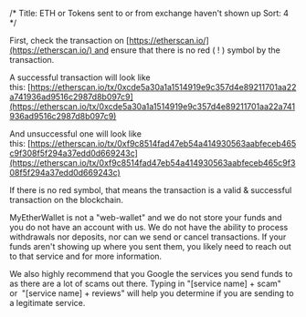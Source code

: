 /*
Title: ETH or Tokens sent to or from exchange haven't shown up
Sort: 4
*/

First, check the transaction on [https://etherscan.io/](https://etherscan.io/) and ensure that there is no red ( ! ) symbol by the transaction.

A successful transaction will look like this: [https://etherscan.io/tx/0xcde5a30a1a1514919e9c357d4e89211701aa22a741936ad9516c2987d8b097c9](https://etherscan.io/tx/0xcde5a30a1a1514919e9c357d4e89211701aa22a741936ad9516c2987d8b097c9)

And unsuccessful one will look like this: [https://etherscan.io/tx/0xf9c8514fad47eb54a414930563aabfeceb465c9f308f5f294a37edd0d669243c](https://etherscan.io/tx/0xf9c8514fad47eb54a414930563aabfeceb465c9f308f5f294a37edd0d669243c)

If there is no red symbol, that means the transaction is a valid & successful transaction on the blockchain.

MyEtherWallet is not a "web-wallet" and we do not store your funds and you do not have an account with us. We do not have the ability to process withdrawals nor deposits, nor can we send or cancel transactions. If your funds aren't showing up where you sent them, you likely need to reach out to that service and for more information.

We also highly recommend that you Google the services you send funds to as there are a lot of scams out there. Typing in "[service name] + scam" or  "[service name] + reviews" will help you determine if you are sending to a legitimate service.
